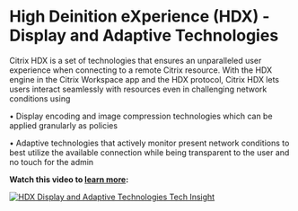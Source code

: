 ﻿---
layout: doc
h3InToc: true
contributedBy: Mayank Singh
description: Technologies that ensure an unparalleled user experience when connecting to remote Citrix resources.
---
# High Deinition eXperience (HDX) - Display and Adaptive Technologies

Citrix HDX is a set of technologies that ensures an unparalleled user experience when connecting to a remote Citrix resource.
With the HDX engine in the Citrix Workspace app and the HDX protocol, Citrix HDX lets users interact seamlessly with resources even in challenging network conditions using

•  Display encoding and image compression technologies which can be applied granularly as policies

•  Adaptive technologies that actively monitor present network conditions to best utilize the available connection while being transparent to the user and no touch for the admin

**Watch this video to [learn more](https://youtu.be/5iWffZOq57Y):**

[![HDX Display and Adaptive Technologies Tech Insight](/en-us/tech-zone/learn/media/shared_video-placeholder.png)](https://youtu.be/5iWffZOq57Y)
